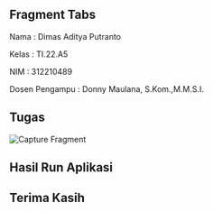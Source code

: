 ## Fragment Tabs

Nama  : Dimas Aditya Putranto

Kelas : TI.22.A5

NIM   : 312210489

Dosen Pengampu : Donny Maulana, S.Kom.,M.M.S.I.


## Tugas

![Capture Fragment](https://github.com/Doflamingo20/FragmentTab_test/assets/130146099/04c42d33-fd4a-4b12-a36f-58c9b0d191f4)


## Hasil Run Aplikasi


















## Terima Kasih

